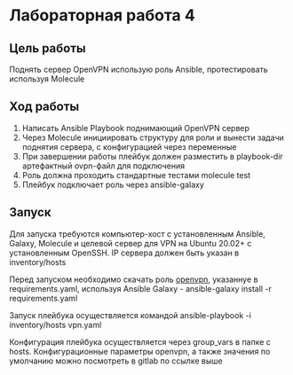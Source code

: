 # Лабораторная работа 4

## Цель работы

Поднять сервер OpenVPN использую роль Ansible, протестировать используя Molecule

## Ход работы

1. Написать Ansible Playbook поднимающий OpenVPN сервер
2. Через Molecule инициировать структуру для роли и вынести задачи поднятия сервера, с конфигурацией через переменные
3. При завершении работы плейбук должен разместить в playbook-dir артефактный ovpn-файл для подключения
4. Роль должна проходить стандартные тестами molecule test
5. Плейбук подключает роль через ansible-galaxy

## Запуск

Для запуска требуются компьютер-хост с установленным Ansible, Galaxy, Molecule и целевой сервер для VPN на Ubuntu 20.02+ с установленным OpenSSH. IP сервера должен быть указан в inventory/hosts 

Перед запуском необходимо скачать роль [openvpn](https://gitlab.com/ansible-roles-iac/openvpn), указаннуе в requirements.yaml, используя Ansible Galaxy - ansible-galaxy install -r requirements.yaml

Запуск плейбука осуществляется командой ansible-playbook -i inventory/hosts vpn.yaml

Конфигурация плейбука осуществляется через group_vars в папке с hosts. Конфигурационные параметры openvpn, а также значения по умолчанию можно посмотреть в gitlab по ссылке выше 